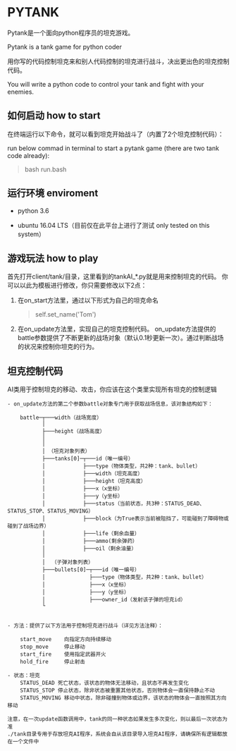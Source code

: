 # PYTANK

Pytank是一个面向python程序员的坦克游戏。

Pytank is a tank game for python coder

用你写的代码控制坦克来和别人代码控制的坦克进行战斗，决出更出色的坦克控制代码。

You will write a python code to control your tank and fight with your enemies.

## 如何启动 how to start

在终端运行以下命令，就可以看到坦克开始战斗了（内置了2个坦克控制代码）：

run below commad in terminal to start a pytank game (there are two tank code already):

> bash run.bash

## 运行环境 enviroment

- python 3.6

- ubuntu 16.04 LTS（目前仅在此平台上进行了测试 only tested on this system）

## 游戏玩法 how to play

首先打开client/tank/目录，这里看到的tankAI_*.py就是用来控制坦克的代码。
你可以以此为模板进行修改，你只需要修改以下2点：
1. 在on_start方法里，通过以下形式为自己的坦克命名

   > self.set_name('Tom')

2. 在on_update方法里，实现自己的坦克控制代码。
on_update方法提供的battle参数提供了不断更新的战场对象（默认0.1秒更新一次）。通过判断战场的状况来控制你坦克的行为。

## 坦克控制代码
AI类用于控制坦克的移动、攻击，你应该在这个类里实现所有坦克的控制逻辑

    - on_update方法的第二个参数battle对象专门用于获取战场信息，该对象结构如下：

        battle─┬───width（战场宽度）
               │
               ├───height（战场高度）
               │
               │
               │ （坦克对象列表）
               ├───tanks[0]─┬───id（唯一编号）
               │            ├───type（物体类型，共2种：tank、bullet）
               │            ├───width（坦克高度）
               │            ├───height（坦克高度）
               │            ├───x（x坐标）
               │            ├───y（y坐标）
               │            ├───status（当前状态，共3种：STATUS_DEAD、STATUS_STOP、STATUS_MOVING）
               │            ├───block（为True表示当前被阻挡了，可能碰到了障碍物或碰到了战场边界）
               │            ├───life（剩余血量）
               │            ├───ammo(剩余弹药）
               │            ├───oil（剩余油量）
               │
               │  （子弹对象列表）
               ├───bullets[0]─┬───id（唯一编号）
               │              ├───type（物体类型，共2种：tank、bullet）
               │              ├───x（x坐标）
               │              ├───y（y坐标）
               │              ├───owner_id（发射该子弹的坦克id）
               └


    - 方法：提供了以下方法用于控制坦克进行战斗（详见方法注释）：

        start_move    向指定方向持续移动
        stop_move     停止移动
        start_fire    使用指定武器开火
        hold_fire     停止射击

    - 状态：坦克
        STATUS_DEAD 死亡状态，该状态的物体无法移动，且状态不再发生变化
        STATUS_STOP 停止状态，除非状态被重置其他状态，否则物体会一直保持静止不动
        STATUS_MOVING 移动中状态，除非碰撞到物体或边界，该状态的物体会一直按照其方向移动

    注意，在一次update函数调用中，tank的同一种状态如果发生多次变化，则以最后一次状态为准
    ./tank目录专用于存放坦克AI程序，系统会自从该目录导入坦克AI程序，请确保所有逻辑都放在一个文件中